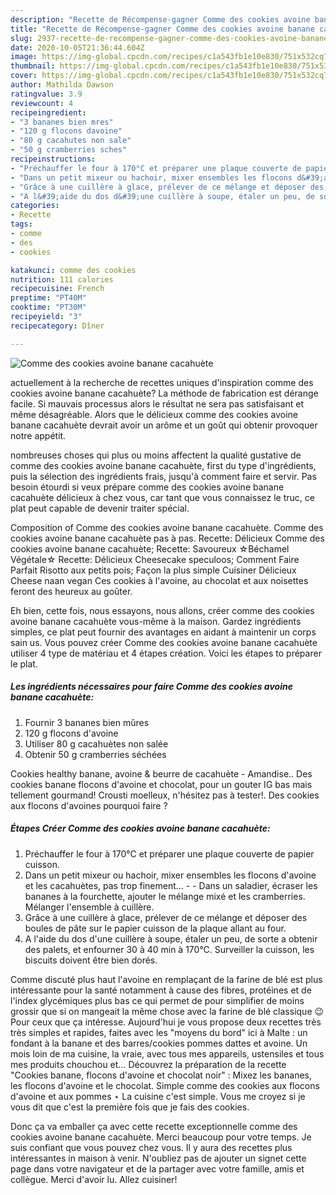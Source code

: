 ```yaml
---
description: "Recette de Récompense-gagner Comme des cookies avoine banane cacahuète"
title: "Recette de Récompense-gagner Comme des cookies avoine banane cacahuète"
slug: 2937-recette-de-recompense-gagner-comme-des-cookies-avoine-banane-cacahuete
date: 2020-10-05T21:36:44.604Z
image: https://img-global.cpcdn.com/recipes/c1a543fb1e10e830/751x532cq70/comme-des-cookies-avoine-banane-cacahuete-photo-principale-de-la-recette.jpg
thumbnail: https://img-global.cpcdn.com/recipes/c1a543fb1e10e830/751x532cq70/comme-des-cookies-avoine-banane-cacahuete-photo-principale-de-la-recette.jpg
cover: https://img-global.cpcdn.com/recipes/c1a543fb1e10e830/751x532cq70/comme-des-cookies-avoine-banane-cacahuete-photo-principale-de-la-recette.jpg
author: Mathilda Dawson
ratingvalue: 3.9
reviewcount: 4
recipeingredient:
- "3 bananes bien mres"
- "120 g flocons davoine"
- "80 g cacahutes non sale"
- "50 g cramberries sches"
recipeinstructions:
- "Préchauffer le four à 170°C et préparer une plaque couverte de papier cuisson."
- "Dans un petit mixeur ou hachoir, mixer ensembles les flocons d&#39;avoine et les cacahuètes, pas trop finement...  Dans un saladier, écraser les bananes à la fourchette, ajouter le mélange mixé et les cramberries. Mélanger l&#39;ensemble à cuillère."
- "Grâce à une cuillère à glace, prélever de ce mélange et déposer des boules de pâte sur le papier cuisson de la plaque allant au four."
- "A l&#39;aide du dos d&#39;une cuillère à soupe, étaler un peu, de sorte a obtenir des palets, et enfourner 30 à 40 min à 170°C. Surveiller la cuisson, les biscuits doivent être bien dorés."
categories:
- Recette
tags:
- comme
- des
- cookies

katakunci: comme des cookies 
nutrition: 111 calories
recipecuisine: French
preptime: "PT40M"
cooktime: "PT30M"
recipeyield: "3"
recipecategory: Dîner

---
```



![Comme des cookies avoine banane cacahuète](https://img-global.cpcdn.com/recipes/c1a543fb1e10e830/751x532cq70/comme-des-cookies-avoine-banane-cacahuete-photo-principale-de-la-recette.jpg)

actuellement à la recherche de recettes uniques d'inspiration comme des cookies avoine banane cacahuète? La méthode de fabrication est dérange facile. Si mauvais processus alors le résultat ne sera pas satisfaisant et même désagréable. Alors que le délicieux comme des cookies avoine banane cacahuète devrait avoir un arôme et un goût qui obtenir provoquer notre appétit.

nombreuses choses qui plus ou moins affectent la qualité gustative de comme des cookies avoine banane cacahuète, first du type d'ingrédients, puis la sélection des ingrédients frais, jusqu'à comment faire et servir. Pas besoin étourdi si veux prépare comme des cookies avoine banane cacahuète délicieux à chez vous, car tant que vous connaissez le truc, ce plat peut capable de devenir traiter spécial.

Composition of Comme des cookies avoine banane cacahuète. Comme des cookies avoine banane cacahuète pas à pas. Recette: Délicieux Comme des cookies avoine banane cacahuète; Recette: Savoureux ☆Béchamel Végétale☆ Recette: Délicieux Cheesecake speculoos; Comment Faire Parfait Risotto aux petits pois; Façon la plus simple Cuisiner Délicieux Cheese naan vegan Ces cookies à l&#39;avoine, au chocolat et aux noisettes feront des heureux au goûter.


Eh bien, cette fois, nous essayons, nous allons, créer comme des cookies avoine banane cacahuète vous-même à la maison. Gardez ingrédients simples, ce plat peut fournir des avantages en aidant à maintenir un corps sain us. Vous pouvez créer Comme des cookies avoine banane cacahuète utiliser 4 type de matériau et 4 étapes création. Voici les étapes to préparer le plat.

<!--inarticleads1-->

##### Les ingrédients nécessaires pour faire Comme des cookies avoine banane cacahuète:

1. Fournir 3 bananes bien mûres
1.  120 g flocons d&#39;avoine
1. Utiliser 80 g cacahuètes non salée
1. Obtenir 50 g cramberries séchées


Cookies healthy banane, avoine &amp; beurre de cacahuète - Amandise.. Des cookies banane flocons d&#39;avoine et chocolat, pour un gouter IG bas mais tellement gourmand! Crousti moelleux, n&#39;hésitez pas à tester!. Des cookies aux flocons d&#39;avoines pourquoi faire ? 

<!--inarticleads2-->

##### Étapes Créer Comme des cookies avoine banane cacahuète:

1. Préchauffer le four à 170°C et préparer une plaque couverte de papier cuisson.
1. Dans un petit mixeur ou hachoir, mixer ensembles les flocons d&#39;avoine et les cacahuètes, pas trop finement... -  - Dans un saladier, écraser les bananes à la fourchette, ajouter le mélange mixé et les cramberries. Mélanger l&#39;ensemble à cuillère.
1. Grâce à une cuillère à glace, prélever de ce mélange et déposer des boules de pâte sur le papier cuisson de la plaque allant au four.
1. A l&#39;aide du dos d&#39;une cuillère à soupe, étaler un peu, de sorte a obtenir des palets, et enfourner 30 à 40 min à 170°C. Surveiller la cuisson, les biscuits doivent être bien dorés.


Comme discuté plus haut l&#39;avoine en remplaçant de la farine de blé est plus intéressante pour la santé notamment à cause des fibres, protéines et de l&#39;index glycémiques plus bas ce qui permet de pour simplifier de moins grossir que si on mangeait la même chose avec la farine de blé classique 😉 Pour ceux que ça intéresse. Aujourd&#39;hui je vous propose deux recettes très très simples et rapides, faites avec les &#34;moyens du bord&#34; ici à Malte : un fondant à la banane et des barres/cookies pommes dattes et avoine. Un mois loin de ma cuisine, la vraie, avec tous mes appareils, ustensiles et tous mes produits chouchou et… Découvrez la préparation de la recette &#34;Cookies banane, flocons d&#39;avoine et chocolat noir&#34; : Mixez les bananes, les flocons d&#39;avoine et le chocolat. Simple comme des cookies aux flocons d&#39;avoine et aux pommes ⋆ La cuisine c&#39;est simple. Vous me croyez si je vous dit que c&#39;est la première fois que je fais des cookies. 


Donc ça va emballer ça avec cette recette exceptionnelle comme des cookies avoine banane cacahuète. Merci beaucoup pour votre temps. Je suis confiant que vous pouvez chez vous. Il y aura des recettes plus  intéressantes in maison à venir. N'oubliez pas de ajouter un signet cette page dans votre navigateur et de la partager avec votre famille, amis et collègue. Merci d'avoir lu. Allez cuisiner!

